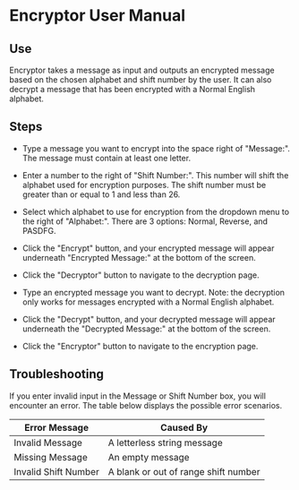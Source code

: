 # Encryptor User Manual

## Use
Encryptor takes a message as input and outputs an encrypted message based on the chosen alphabet and shift number by the user. It can also decrypt a message that has been encrypted with a Normal English alphabet.

## Steps
* Type a message you want to encrypt into the space right of "Message:". The message must contain at least one letter.

* Enter a number to the right of "Shift Number:". This number will shift the alphabet used for encryption purposes. The shift number must be greater than or equal to 1 and less than 26.

* Select which alphabet to use for encryption from the dropdown menu to the right of "Alphabet:". There are 3 options: Normal, Reverse, and PASDFG.

* Click the "Encrypt" button, and your encrypted message will appear underneath "Encrypted Message:" at the bottom of the screen.

* Click the "Decryptor" button to navigate to the decryption page.

* Type an encrypted message you want to decrypt. Note: the decryption only works for messages encrypted with a Normal English alphabet.

* Click the "Decrypt" button, and your decrypted message will appear underneath the "Decrypted Message:" at the bottom of the screen.

* Click the "Encryptor" button to navigate to the encryption page.

## Troubleshooting
If you enter invalid input in the Message or Shift Number box, you will encounter an error. The table below displays the possible error scenarios.

Error Message|Caused By
-------------|---------
Invalid Message|A letterless string message
Missing Message|An empty message
Invalid Shift Number|A blank or out of range shift number
